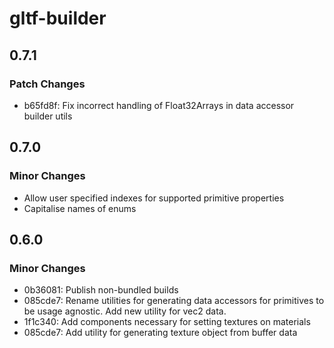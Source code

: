 # gltf-builder

## 0.7.1

### Patch Changes

- b65fd8f: Fix incorrect handling of Float32Arrays in data accessor builder utils

## 0.7.0

### Minor Changes

- Allow user specified indexes for supported primitive properties
- Capitalise names of enums

## 0.6.0

### Minor Changes

- 0b36081: Publish non-bundled builds
- 085cde7: Rename utilities for generating data accessors for primitives to be usage agnostic. Add new utility for vec2 data.
- 1f1c340: Add components necessary for setting textures on materials
- 085cde7: Add utility for generating texture object from buffer data
